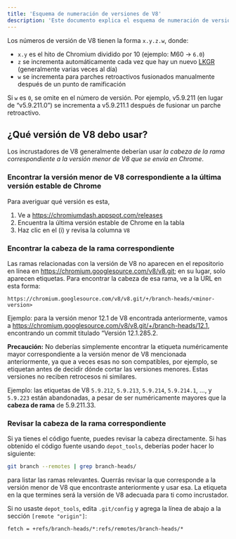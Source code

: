 ```yaml
---
title: 'Esquema de numeración de versiones de V8'
description: 'Este documento explica el esquema de numeración de versiones de V8.'
---
```

Los números de versión de V8 tienen la forma `x.y.z.w`, donde:

- `x.y` es el hito de Chromium dividido por 10 (ejemplo: M60 → `6.0`)
- `z` se incrementa automáticamente cada vez que hay un nuevo [LKGR](https://www.chromium.org/chromium-os/developer-library/glossary/#acronyms) (generalmente varias veces al día)
- `w` se incrementa para parches retroactivos fusionados manualmente después de un punto de ramificación

Si `w` es `0`, se omite en el número de versión. Por ejemplo, v5.9.211 (en lugar de “v5.9.211.0”) se incrementa a v5.9.211.1 después de fusionar un parche retroactivo.

## ¿Qué versión de V8 debo usar?

Los incrustadores de V8 generalmente deberían usar *la cabeza de la rama correspondiente a la versión menor de V8 que se envía en Chrome*.

### Encontrar la versión menor de V8 correspondiente a la última versión estable de Chrome

Para averiguar qué versión es esta,

1. Ve a https://chromiumdash.appspot.com/releases
2. Encuentra la última versión estable de Chrome en la tabla
3. Haz clic en el (i) y revisa la columna `V8`


### Encontrar la cabeza de la rama correspondiente

Las ramas relacionadas con la versión de V8 no aparecen en el repositorio en línea en https://chromium.googlesource.com/v8/v8.git; en su lugar, solo aparecen etiquetas. Para encontrar la cabeza de esa rama, ve a la URL en esta forma:

```
https://chromium.googlesource.com/v8/v8.git/+/branch-heads/<minor-version>
```

Ejemplo: para la versión menor 12.1 de V8 encontrada anteriormente, vamos a https://chromium.googlesource.com/v8/v8.git/+/branch-heads/12.1, encontrando un commit titulado “Versión 12.1.285.2.

**Precaución:** No deberías simplemente encontrar la etiqueta numéricamente mayor correspondiente a la versión menor de V8 mencionada anteriormente, ya que a veces esas no son compatibles, por ejemplo, se etiquetan antes de decidir dónde cortar las versiones menores. Estas versiones no reciben retrocesos ni similares.

Ejemplo: las etiquetas de V8 `5.9.212`, `5.9.213`, `5.9.214`, `5.9.214.1`, …, y `5.9.223` están abandonadas, a pesar de ser numéricamente mayores que la **cabeza de rama** de 5.9.211.33.

### Revisar la cabeza de la rama correspondiente

Si ya tienes el código fuente, puedes revisar la cabeza directamente. Si has obtenido el código fuente usando `depot_tools`, deberías poder hacer lo siguiente:

```bash
git branch --remotes | grep branch-heads/
```

para listar las ramas relevantes. Querrás revisar la que corresponde a la versión menor de V8 que encontraste anteriormente y usar esa. La etiqueta en la que termines será la versión de V8 adecuada para ti como incrustador.

Si no usaste `depot_tools`, edita `.git/config` y agrega la línea de abajo a la sección `[remote "origin"]`:

```
fetch = +refs/branch-heads/*:refs/remotes/branch-heads/*
```
